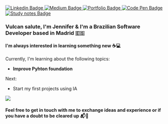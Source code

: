 <p>
  <a href="https://www.linkedin.com/in/jennifer-takagi" rel="nofollow">
    <img src="https://img.shields.io/badge/linkedin-%230077B5.svg?&style=plastic&logo=linkedin&logoColor=white" alt="Linkedin Badge" style="max-width:100%;">
  </a>
  
  <a href="https://jennifer-takagi.medium.com/" rel="nofollow">
    <img src="https://img.shields.io/badge/@jennifer_takagi-%230077B5.svg?&style=plastic&logo=medium&logoColor=white&color=12100E" alt="Medium Badge" style="max-width:100%;">
  </a>
  
  <a href="https://jennifer-takagi.vercel.app/" rel="nofollow">
    <img src="https://img.shields.io/badge/portfolio-%230077B5.svg?&style=plastic&logo=vercel&logoColor=white&color=ff5757" alt="Portfolio Badge" style="max-width:100%;">
  </a>
  
  <a href="https://codepen.io/jennifertakagi" rel="nofollow">
    <img src="https://img.shields.io/badge/jennifertakagi-%230077B5.svg?&style=plastic&logo=codepen&logoColor=white&color=000" alt="Code Pen Badge" style="max-width:100%;">
  </a>
  
  <a href="https://jennifertakagi.notion.site/jennifertakagi/Tech-Studies-8ed622f40fa944d7b7ff0bfbc0a82623" rel="nofollow">
    <img src="https://img.shields.io/badge/tech%20studies-%230077B5.svg?&style=plastic&logo=notion&logoColor=white&color=grey" alt="Study notes Badge" style="max-width:100%;">
  </a>
</p>

### Vulcan salute, I'm Jennifer & I'm a Brazilian Software Developer based in Madrid :es:

#### I'm always interested in learning something new :coffee::computer:
Currently, I'm learning about the following topics:
- **Improve Pyhton foundation**

Next:
- Start my first projects using IA

<p align="left">
  <img align="center" src="https://github-readme-stats.vercel.app/api/top-langs/?username=jennifertakagi&layout=compact&theme=buefy&hide_border=true" />
</p>

#### Feel free to get in touch with me to exchange ideas and experience or if you have a doubt to be cleared up :mailbox_with_mail::memo:

